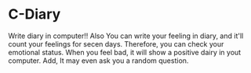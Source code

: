 # C-Diary
Write diary in computer!! 
Also You can write your feeling in diary, and it'll count your feelings for secen days. 
Therefore, you can check your emotional status. 
When you feel bad, it will show a positive dairy in yout computer. 
Add, It may even ask you a random question.
